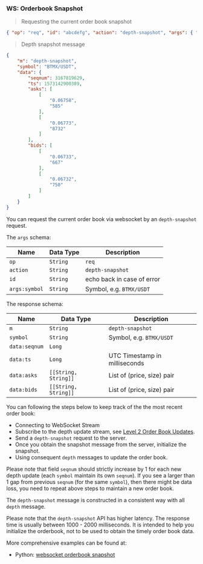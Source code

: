 ### WS: Orderbook Snapshot

> Requesting the current order book snapshot

```json
{ "op": "req", "id": "abcdefg", "action": "depth-snapshot", "args": { "symbol": "BTMX/USDT" } }
```

> Depth snapshot message

```json
{
    "m": "depth-snapshot",
    "symbol": "BTMX/USDT",
    "data": {
        "seqnum": 3167819629,
        "ts": 1573142900389,
        "asks": [
            [
                "0.06758",
                "585"
            ],
            [
                "0.06773",
                "8732"
            ]
        ],
        "bids": [
            [
                "0.06733",
                "667"
            ],
            [
                "0.06732",
                "750"
            ]
        ]
    }
}
```

You can request the current order book via websocket by an `depth-snapshot` request.

The `args` schema:

 Name          | Data Type           | Description
-------------- | ------------------- | -------------------------- 
 `op`          | `String`            | `req`
 `action`      | `String`            | `depth-snapshot`
 `id`          | `String`            | echo back in case of error
 `args:symbol` | `String`            | Symbol, e.g. `BTMX/USDT`

The response schema:

 Name          | Data Type             | Description
-------------- | --------------------- | -----------------------------
 `m`           | `String`              | `depth-snapshot`
 `symbol`      | `String`              | Symbol, e.g. `BTMX/USDT`  
 `data:seqnum` | `Long`                |
 `data:ts`     | `Long`                | UTC Timestamp in milliseconds
 `data:asks`   | `[[String, String]]`  | List of (price, size) pair
 `data:bids`   | `[[String, String]]`  | List of (price, size) pair

You can following the steps below to keep track of the the most recent order book:

* Connecting to WebSocket Stream
* Subscribe to the depth update stream, see [Level 2 Order Book Updates](#channel-level-2-order-book-updates).
* Send a `depth-snapshot` request to the server.
* Once you obtain the snapshot message from the server, initialize the snapshot.
* Using consequent `depth` messages to update the order book.

Please note that field `seqnum` should strictly increase by 1 for each new depth update (each `symbol` maintain its own `seqnum`). 
If you see a larger than 1 gap from previous `seqnum` (for the same `symbol`), then there might be data loss, 
you need to repeat above steps to maintain a new order book.

The `depth-snapshot` message is constructed in a consistent way with all `depth` message. 

Please note that the `depth-snapshot` API has higher latency. The response time is usually between 
1000 - 2000 milliseconds. It is intended to help you initialize the orderbook, not to be used to obtain 
the timely order book data. 

More comprehensive examples can be found at:

* Python: [websocket orderbook snapshot](https://github.com/ascendex/ascendex-pro-api-demo/blob/master/python/websocket_orderbook_snapshot.py)
